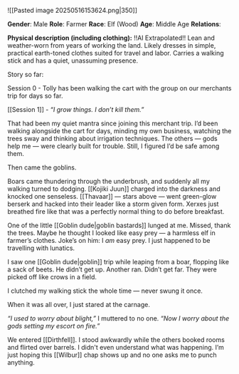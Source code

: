 ![[Pasted image 20250516153624.png|350]]

**Gender**: Male
**Role**: Farmer
**Race**: Elf (Wood)
**Age**: Middle Age
**Relations**: 

**Physical description (including clothing):**  !!AI Extrapolated!!
Lean and weather-worn from years of working the land. Likely dresses in simple, practical earth-toned clothes suited for travel and labor. Carries a walking stick and has a quiet, unassuming presence.

Story so far:

Session 0 - Tolly has been walking the cart with the group on our merchants trip for days so far.

[[Session 1]] - _“I grow things. I don’t kill them.”_

That had been my quiet mantra since joining this merchant trip. I’d been walking alongside the cart for days, minding my own business, watching the trees sway and thinking about irrigation techniques. The others — gods help me — were clearly built for trouble. Still, I figured I’d be safe among them.

Then came the goblins.

Boars came thundering through the underbrush, and suddenly all my walking turned to dodging. [[Kojiki Juun]] charged into the darkness and knocked one senseless. [[Thavaar]] — stars above — went green-glow berserk and hacked into their leader like a storm given form. Xerxes just breathed fire like that was a perfectly normal thing to do before breakfast.

One of the little [[Goblin dude|goblin bastards]] lunged at me. Missed, thank the trees. Maybe he thought I looked like easy prey — a harmless elf in farmer’s clothes. Joke’s on him: I _am_ easy prey. I just happened to be travelling with lunatics.

I saw one [[Goblin dude|goblin]] trip while leaping from a boar, flopping like a sack of beets. He didn’t get up. Another ran. Didn’t get far. They were picked off like crows in a field.

I clutched my walking stick the whole time — never swung it once.

When it was all over, I just stared at the carnage.

_“I used to worry about blight,”_ I muttered to no one. _“Now I worry about the gods setting my escort on fire.”_

We entered [[Dirthfell]]. I stood awkwardly while the others booked rooms and flirted over barrels. I didn't even understand what was happening. I’m just hoping this [[Wilbur]] chap shows up and no one asks me to punch anything.